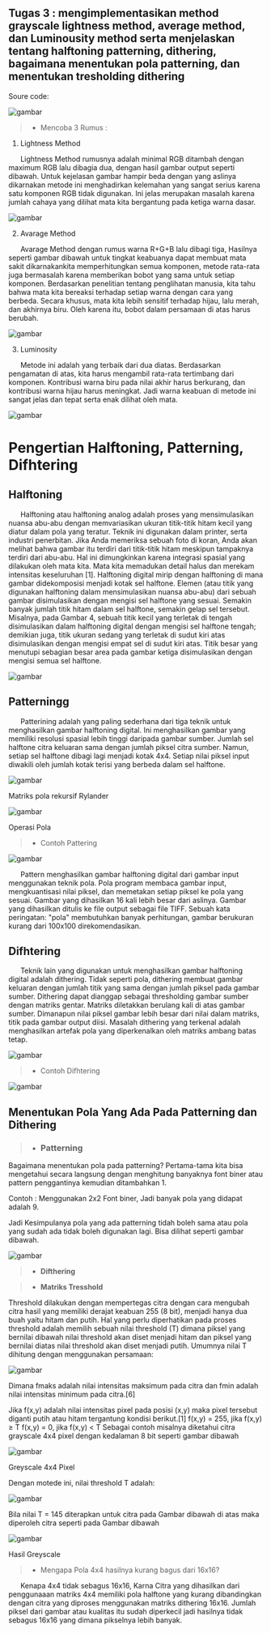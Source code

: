 ## __Tugas 3__ : mengimplementasikan method grayscale lightness method, average method, dan Luminousity method serta menjelaskan tentang halftoning patterning, dithering, bagaimana menentukan pola patterning, dan menentukan tresholding dithering

Soure code:

![gambar](/Tugas%203/gambar/1.jpeg)

>- Mencoba 3 Rumus :
1. Lightness Method

&nbsp;&nbsp;&nbsp;&nbsp;&nbsp; Lightness Method rumusnya adalah minimal RGB ditambah dengan maximum RGB lalu dibagia dua, dengan hasil gambar output seperti dibawah. Untuk kejelasan gambar hampir beda dengan yang aslinya dikarnakan metode ini menghadirkan kelemahan yang sangat serius karena satu komponen RGB tidak digunakan. Ini jelas merupakan masalah karena jumlah cahaya yang dilihat mata kita bergantung pada ketiga warna dasar.

![gambar](/Tugas%203/gambar/2.jpeg)

2. Avarage Method

&nbsp;&nbsp;&nbsp;&nbsp;&nbsp; Avarage Method dengan rumus warna R+G+B lalu dibagi tiga, Hasilnya seperti gambar dibawah untuk tingkat keabuanya dapat membuat mata sakit dikarnakankita memperhitungkan semua komponen, metode rata-rata juga bermasalah karena memberikan bobot yang sama untuk setiap komponen. Berdasarkan penelitian tentang penglihatan manusia, kita tahu bahwa mata kita bereaksi terhadap setiap warna dengan cara yang berbeda. Secara khusus, mata kita lebih sensitif terhadap hijau, lalu merah, dan akhirnya biru. Oleh karena itu, bobot dalam persamaan di atas harus berubah.

![gambar](/Tugas%203/gambar/3.jpeg)

3. Luminosity

&nbsp;&nbsp;&nbsp;&nbsp;&nbsp; Metode ini adalah yang terbaik dari dua diatas. Berdasarkan pengamatan di atas, kita harus mengambil rata-rata tertimbang dari komponen. Kontribusi warna biru pada nilai akhir harus berkurang, dan kontribusi warna hijau harus meningkat. Jadi warna keabuan di metode ini sangat jelas dan tepat serta enak dilihat oleh mata.

![gambar](/Tugas%203/gambar/4.jpeg)

# Pengertian Halftoning, Patterning, Difhtering

## __Halftoning__

&nbsp;&nbsp;&nbsp;&nbsp;&nbsp; Halftoning atau halftoning analog adalah proses yang mensimulasikan nuansa abu-abu dengan memvariasikan ukuran titik-titik hitam kecil yang diatur dalam pola yang teratur. Teknik ini digunakan dalam printer, serta industri penerbitan. Jika Anda memeriksa sebuah foto di koran, Anda akan melihat bahwa gambar itu terdiri dari titik-titik hitam meskipun tampaknya terdiri dari abu-abu. Hal ini dimungkinkan karena integrasi spasial yang dilakukan oleh mata kita. Mata kita memadukan detail halus dan merekam intensitas keseluruhan [1]. Halftoning digital mirip dengan halftoning di mana gambar didekomposisi menjadi kotak sel halftone. Elemen (atau titik yang digunakan halftoning dalam mensimulasikan nuansa abu-abu) dari sebuah gambar disimulasikan dengan mengisi sel halftone yang sesuai. Semakin banyak jumlah titik hitam dalam sel halftone, semakin gelap sel tersebut. Misalnya, pada Gambar 4, sebuah titik kecil yang terletak di tengah disimulasikan dalam halftoning digital dengan mengisi sel halftone tengah; demikian juga, titik ukuran sedang yang terletak di sudut kiri atas disimulasikan dengan mengisi empat sel di sudut kiri atas. Titik besar yang menutupi sebagian besar area pada gambar ketiga disimulasikan dengan mengisi semua sel halftone.

![gambar](/Tugas%203/gambar/5.jpg)

## __Patterningg__

&nbsp;&nbsp;&nbsp;&nbsp;&nbsp; Patterining adalah yang paling sederhana dari tiga teknik untuk menghasilkan gambar halftoning digital. Ini menghasilkan gambar yang memiliki resolusi spasial lebih tinggi daripada gambar sumber. Jumlah sel halftone citra keluaran sama dengan jumlah piksel citra sumber. Namun, setiap sel halftone dibagi lagi menjadi kotak 4x4. Setiap nilai piksel input diwakili oleh jumlah kotak terisi yang berbeda dalam sel halftone.

![gambar](/Tugas%203/gambar/6.jpg)

Matriks pola rekursif Rylander

![gambar](/Tugas%203/gambar/7.jpg)

Operasi Pola

>- Contoh Pattering

![gambar](/Tugas%203/gambar/8.jpg)

&nbsp;&nbsp;&nbsp;&nbsp;&nbsp; Pattern menghasilkan gambar halftoning digital dari gambar input menggunakan teknik pola. Pola program membaca gambar input, mengkuantisasi nilai piksel, dan memetakan setiap piksel ke pola yang sesuai. Gambar yang dihasilkan 16 kali lebih besar dari aslinya. Gambar yang dihasilkan ditulis ke file output sebagai file TIFF. Sebuah kata peringatan: "pola" membutuhkan banyak perhitungan, gambar berukuran kurang dari 100x100 direkomendasikan.

## __Difhtering__

&nbsp;&nbsp;&nbsp;&nbsp;&nbsp; Teknik lain yang digunakan untuk menghasilkan gambar halftoning digital adalah dithering. Tidak seperti pola, dithering membuat gambar keluaran dengan jumlah titik yang sama dengan jumlah piksel pada gambar sumber. Dithering dapat dianggap sebagai thresholding gambar sumber dengan matriks gentar. Matriks diletakkan berulang kali di atas gambar sumber. Dimanapun nilai piksel gambar lebih besar dari nilai dalam matriks, titik pada gambar output diisi. Masalah dithering yang terkenal adalah menghasilkan artefak pola yang diperkenalkan oleh matriks ambang batas tetap.

![gambar](/Tugas%203/gambar/9.jpg)

>- Contoh Difhtering

![gambar](/Tugas%203/gambar/10.jpg)

## __Menentukan Pola Yang Ada Pada Patterning dan Dithering__

>- ### __Patterning__

Bagaimana menentukan pola pada patterning? Pertama-tama kita bisa mengetahui secara langsung dengan menghitung banyaknya font biner atau pattern penggantinya kemudian ditambahkan 1.

Contoh : Menggunakan 2x2 Font biner, Jadi banyak pola yang didapat adalah 9.

Jadi Kesimpulanya pola yang ada patterning tidah boleh sama atau pola yang sudah ada tidak boleh digunakan lagi. Bisa dilihat seperti gambar dibawah.

![gambar](/Tugas%203/gambar/11.jpg)

>- __Difthering__

>- __Matriks Tresshold__

Threshold dilakukan dengan mempertegas citra dengan cara mengubah citra hasil yang memiliki derajat keabuan 255 (8 bit), menjadi hanya dua buah yaitu hitam dan putih. Hal yang perlu diperhatikan pada proses threshold adalah memilih sebuah nilai threshold (T) dimana piksel yang bernilai dibawah nilai threshold akan diset menjadi hitam dan piksel yang bernilai diatas nilai threshold akan diset menjadi putih. Umumnya nilai T dihitung dengan menggunakan persamaan:

![gambar](/Tugas%203/gambar/12.jpg)

Dimana fmaks adalah nilai intensitas maksimum pada citra dan fmin adalah nilai intensitas minimum pada citra.[6]

Jika f(x,y) adalah nilai intensitas pixel pada posisi (x,y) maka pixel tersebut diganti putih atau hitam tergantung kondisi berikut.[1] f(x,y) = 255, jika f(x,y) ≥ T f(x,y) = 0, jika f(x,y) < T Sebagai contoh misalnya diketahui citra grayscale 4x4 pixel dengan kedalaman 8 bit seperti gambar dibawah

![gambar](/Tugas%203/gambar/13.jpg)

Greyscale 4x4 Pixel

Dengan motede ini, nilai threshold T adalah:

![gambar](/Tugas%203/gambar/14.jpg)

Bila nilai T = 145 diterapkan untuk citra pada Gambar dibawah di atas maka diperoleh citra seperti pada Gambar dibawah

![gambar](/Tugas%203/gambar/15.jpg)

Hasil Greyscale

>- Mengapa Pola 4x4 hasilnya kurang bagus dari 16x16?

&nbsp;&nbsp;&nbsp;&nbsp;&nbsp; Kenapa 4x4 tidak sebagus 16x16, Karna Citra yang dihasilkan dari penggunaaan matriks 4x4 memiliki pola halftone yang kurang dibandingkan dengan citra yang diproses menggunakan matriks dithering 16x16. Jumlah piksel dari gambar atau kualitas itu sudah diperkecil jadi hasilnya tidak sebagus 16x16 yang dimana pikselnya lebih banyak.
